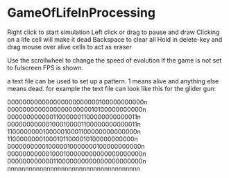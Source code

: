 # GameOfLifeInProcessing
 
Right click to start simulation
Left click or drag to pause and draw
Clicking on a life cell will make it dead
Backspace to clear all
Hold in delete-key and drag mouse over alive cells to act as eraser
 
Use the scrollwheel to change the speed of evolution
If the game is not set to fulscreen FPS is shown.
 
a text file can be used to set up a pattern. 1 means alive and anything else means dead.
for example the text file can look like this for the glider gun:
  
000000000000000000000000100000000000n
000000000000000000000010100000000000n
000000000000110000001100000000000011n
000000000001000100001100000000000011n
110000000010000010001100000000000000n
110000000010001011000010100000000000n
000000000010000010000000100000000000n
000000000001000100000000000000000000n
000000000000110000000000000000000000n
nnnnnnnnnnnnnnnnnnnnnnnnnnnnnnnnnnnnn
